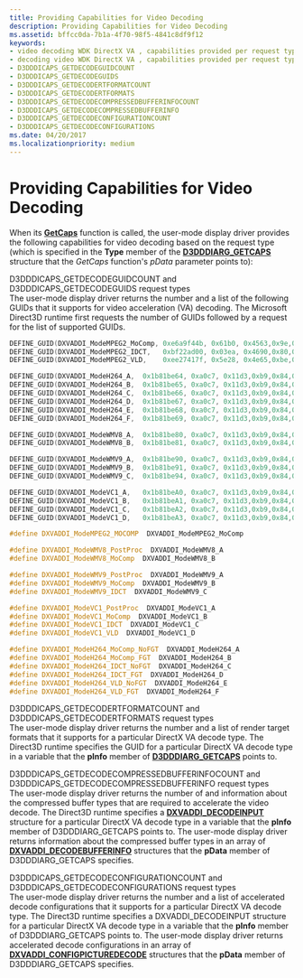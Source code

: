 ```yaml
---
title: Providing Capabilities for Video Decoding
description: Providing Capabilities for Video Decoding
ms.assetid: bffcc0da-7b1a-4f70-98f5-4841c8df9f12
keywords:
- video decoding WDK DirectX VA , capabilities provided per request type
- decoding video WDK DirectX VA , capabilities provided per request type
- D3DDDICAPS_GETDECODEGUIDCOUNT
- D3DDDICAPS_GETDECODEGUIDS
- D3DDDICAPS_GETDECODERTFORMATCOUNT
- D3DDDICAPS_GETDECODERTFORMATS
- D3DDDICAPS_GETDECODECOMPRESSEDBUFFERINFOCOUNT
- D3DDDICAPS_GETDECODECOMPRESSEDBUFFERINFO
- D3DDDICAPS_GETDECODECONFIGURATIONCOUNT
- D3DDDICAPS_GETDECODECONFIGURATIONS
ms.date: 04/20/2017
ms.localizationpriority: medium
---
```


# Providing Capabilities for Video Decoding


When its [**GetCaps**](https://docs.microsoft.com/windows-hardware/drivers/ddi/d3dumddi/nc-d3dumddi-pfnd3dddi_getcaps) function is called, the user-mode display driver provides the following capabilities for video decoding based on the request type (which is specified in the **Type** member of the [**D3DDDIARG\_GETCAPS**](https://docs.microsoft.com/windows-hardware/drivers/ddi/d3dumddi/ns-d3dumddi-_d3dddiarg_getcaps) structure that the *GetCaps* function's *pData* parameter points to):

<span id="D3DDDICAPS_GETDECODEGUIDCOUNT_and_D3DDDICAPS_GETDECODEGUIDS_request_types"></span><span id="d3dddicaps_getdecodeguidcount_and_d3dddicaps_getdecodeguids_request_types"></span><span id="D3DDDICAPS_GETDECODEGUIDCOUNT_AND_D3DDDICAPS_GETDECODEGUIDS_REQUEST_TYPES"></span>D3DDDICAPS\_GETDECODEGUIDCOUNT and D3DDDICAPS\_GETDECODEGUIDS request types  
The user-mode display driver returns the number and a list of the following GUIDs that it supports for video acceleration (VA) decoding. The Microsoft Direct3D runtime first requests the number of GUIDs followed by a request for the list of supported GUIDs.

```cpp
DEFINE_GUID(DXVADDI_ModeMPEG2_MoComp, 0xe6a9f44b, 0x61b0, 0x4563,0x9e,0xa4,0x63,0xd2,0xa3,0xc6,0xfe,0x66);
DEFINE_GUID(DXVADDI_ModeMPEG2_IDCT,   0xbf22ad00, 0x03ea, 0x4690,0x80,0x77,0x47,0x33,0x46,0x20,0x9b,0x7e);
DEFINE_GUID(DXVADDI_ModeMPEG2_VLD,    0xee27417f, 0x5e28, 0x4e65,0xbe,0xea,0x1d,0x26,0xb5,0x08,0xad,0xc9);

DEFINE_GUID(DXVADDI_ModeH264_A,  0x1b81be64, 0xa0c7, 0x11d3,0xb9,0x84,0x00,0xc0,0x4f,0x2e,0x73,0xc5);
DEFINE_GUID(DXVADDI_ModeH264_B,  0x1b81be65, 0xa0c7, 0x11d3,0xb9,0x84,0x00,0xc0,0x4f,0x2e,0x73,0xc5);
DEFINE_GUID(DXVADDI_ModeH264_C,  0x1b81be66, 0xa0c7, 0x11d3,0xb9,0x84,0x00,0xc0,0x4f,0x2e,0x73,0xc5);
DEFINE_GUID(DXVADDI_ModeH264_D,  0x1b81be67, 0xa0c7, 0x11d3,0xb9,0x84,0x00,0xc0,0x4f,0x2e,0x73,0xc5);
DEFINE_GUID(DXVADDI_ModeH264_E,  0x1b81be68, 0xa0c7, 0x11d3,0xb9,0x84,0x00,0xc0,0x4f,0x2e,0x73,0xc5);
DEFINE_GUID(DXVADDI_ModeH264_F,  0x1b81be69, 0xa0c7, 0x11d3,0xb9,0x84,0x00,0xc0,0x4f,0x2e,0x73,0xc5);

DEFINE_GUID(DXVADDI_ModeWMV8_A,  0x1b81be80, 0xa0c7, 0x11d3,0xb9,0x84,0x00,0xc0,0x4f,0x2e,0x73,0xc5);
DEFINE_GUID(DXVADDI_ModeWMV8_B,  0x1b81be81, 0xa0c7, 0x11d3,0xb9,0x84,0x00,0xc0,0x4f,0x2e,0x73,0xc5);

DEFINE_GUID(DXVADDI_ModeWMV9_A,  0x1b81be90, 0xa0c7, 0x11d3,0xb9,0x84,0x00,0xc0,0x4f,0x2e,0x73,0xc5);
DEFINE_GUID(DXVADDI_ModeWMV9_B,  0x1b81be91, 0xa0c7, 0x11d3,0xb9,0x84,0x00,0xc0,0x4f,0x2e,0x73,0xc5);
DEFINE_GUID(DXVADDI_ModeWMV9_C,  0x1b81be94, 0xa0c7, 0x11d3,0xb9,0x84,0x00,0xc0,0x4f,0x2e,0x73,0xc5);

DEFINE_GUID(DXVADDI_ModeVC1_A,   0x1b81beA0, 0xa0c7, 0x11d3,0xb9,0x84,0x00,0xc0,0x4f,0x2e,0x73,0xc5);
DEFINE_GUID(DXVADDI_ModeVC1_B,   0x1b81beA1, 0xa0c7, 0x11d3,0xb9,0x84,0x00,0xc0,0x4f,0x2e,0x73,0xc5);
DEFINE_GUID(DXVADDI_ModeVC1_C,   0x1b81beA2, 0xa0c7, 0x11d3,0xb9,0x84,0x00,0xc0,0x4f,0x2e,0x73,0xc5);
DEFINE_GUID(DXVADDI_ModeVC1_D,   0x1b81beA3, 0xa0c7, 0x11d3,0xb9,0x84,0x00,0xc0,0x4f,0x2e,0x73,0xc5);

#define DXVADDI_ModeMPEG2_MOCOMP  DXVADDI_ModeMPEG2_MoComp

#define DXVADDI_ModeWMV8_PostProc  DXVADDI_ModeWMV8_A
#define DXVADDI_ModeWMV8_MoComp  DXVADDI_ModeWMV8_B

#define DXVADDI_ModeWMV9_PostProc  DXVADDI_ModeWMV9_A
#define DXVADDI_ModeWMV9_MoComp  DXVADDI_ModeWMV9_B
#define DXVADDI_ModeWMV9_IDCT  DXVADDI_ModeWMV9_C

#define DXVADDI_ModeVC1_PostProc  DXVADDI_ModeVC1_A
#define DXVADDI_ModeVC1_MoComp  DXVADDI_ModeVC1_B
#define DXVADDI_ModeVC1_IDCT  DXVADDI_ModeVC1_C
#define DXVADDI_ModeVC1_VLD  DXVADDI_ModeVC1_D

#define DXVADDI_ModeH264_MoComp_NoFGT  DXVADDI_ModeH264_A
#define DXVADDI_ModeH264_MoComp_FGT  DXVADDI_ModeH264_B
#define DXVADDI_ModeH264_IDCT_NoFGT  DXVADDI_ModeH264_C
#define DXVADDI_ModeH264_IDCT_FGT  DXVADDI_ModeH264_D
#define DXVADDI_ModeH264_VLD_NoFGT  DXVADDI_ModeH264_E
#define DXVADDI_ModeH264_VLD_FGT  DXVADDI_ModeH264_F
```

<span id="D3DDDICAPS_GETDECODERTFORMATCOUNT_and_D3DDDICAPS_GETDECODERTFORMATS_request_types"></span><span id="d3dddicaps_getdecodertformatcount_and_d3dddicaps_getdecodertformats_request_types"></span><span id="D3DDDICAPS_GETDECODERTFORMATCOUNT_AND_D3DDDICAPS_GETDECODERTFORMATS_REQUEST_TYPES"></span>D3DDDICAPS\_GETDECODERTFORMATCOUNT and D3DDDICAPS\_GETDECODERTFORMATS request types  
The user-mode display driver returns the number and a list of render target formats that it supports for a particular DirectX VA decode type. The Direct3D runtime specifies the GUID for a particular DirectX VA decode type in a variable that the **pInfo** member of [**D3DDDIARG\_GETCAPS**](https://docs.microsoft.com/windows-hardware/drivers/ddi/d3dumddi/ns-d3dumddi-_d3dddiarg_getcaps) points to.

<span id="D3DDDICAPS_GETDECODECOMPRESSEDBUFFERINFOCOUNT_and_D3DDDICAPS_GETDECODECOMPRESSEDBUFFERINFO_request_types"></span><span id="d3dddicaps_getdecodecompressedbufferinfocount_and_d3dddicaps_getdecodecompressedbufferinfo_request_types"></span><span id="D3DDDICAPS_GETDECODECOMPRESSEDBUFFERINFOCOUNT_AND_D3DDDICAPS_GETDECODECOMPRESSEDBUFFERINFO_REQUEST_TYPES"></span>D3DDDICAPS\_GETDECODECOMPRESSEDBUFFERINFOCOUNT and D3DDDICAPS\_GETDECODECOMPRESSEDBUFFERINFO request types  
The user-mode display driver returns the number of and information about the compressed buffer types that are required to accelerate the video decode. The Direct3D runtime specifies a [**DXVADDI\_DECODEINPUT**](https://docs.microsoft.com/windows-hardware/drivers/ddi/d3dumddi/ns-d3dumddi-_dxvaddi_decodeinput) structure for a particular DirectX VA decode type in a variable that the **pInfo** member of D3DDDIARG\_GETCAPS points to. The user-mode display driver returns information about the compressed buffer types in an array of [**DXVADDI\_DECODEBUFFERINFO**](https://docs.microsoft.com/windows-hardware/drivers/ddi/d3dumddi/ns-d3dumddi-_dxvaddi_decodebufferinfo) structures that the **pData** member of D3DDDIARG\_GETCAPS specifies.

<span id="D3DDDICAPS_GETDECODECONFIGURATIONCOUNT_and_D3DDDICAPS_GETDECODECONFIGURATIONS_request_types"></span><span id="d3dddicaps_getdecodeconfigurationcount_and_d3dddicaps_getdecodeconfigurations_request_types"></span><span id="D3DDDICAPS_GETDECODECONFIGURATIONCOUNT_AND_D3DDDICAPS_GETDECODECONFIGURATIONS_REQUEST_TYPES"></span>D3DDDICAPS\_GETDECODECONFIGURATIONCOUNT and D3DDDICAPS\_GETDECODECONFIGURATIONS request types  
The user-mode display driver returns the number and a list of accelerated decode configurations that it supports for a particular DirectX VA decode type. The Direct3D runtime specifies a DXVADDI\_DECODEINPUT structure for a particular DirectX VA decode type in a variable that the **pInfo** member of D3DDDIARG\_GETCAPS points to. The user-mode display driver returns accelerated decode configurations in an array of [**DXVADDI\_CONFIGPICTUREDECODE**](https://docs.microsoft.com/windows-hardware/drivers/ddi/d3dumddi/ns-d3dumddi-_dxvaddi_configpicturedecode) structures that the **pData** member of D3DDDIARG\_GETCAPS specifies.

 

 





